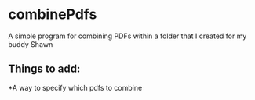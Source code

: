# combinePdfs

A simple program for combining PDFs within a folder that I created for my buddy Shawn

## Things to add:

*A way to specify which pdfs to combine
